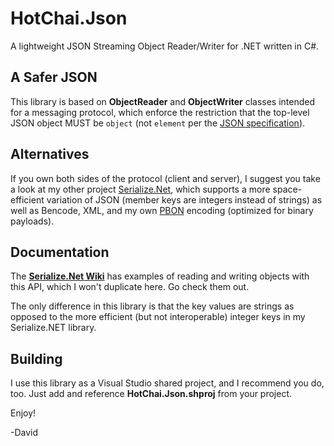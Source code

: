 # HotChai.Json
A lightweight JSON Streaming Object Reader/Writer for .NET written in C#.

## A Safer JSON
This library is based on **ObjectReader** and **ObjectWriter** classes intended for a messaging protocol, which enforce the restriction that the top-level JSON object MUST be `object` (not `element` per the [JSON specification](http://json.org)).

## Alternatives
If you own both sides of the protocol (client and server), I suggest you take a look at my other project [Serialize.Net](https://github.com/hotchaipro/Serialize.Net), which supports a more space-efficient variation of JSON (member keys are integers instead of strings) as well as Bencode, XML, and my own [PBON](http://pbon.info) encoding (optimized for binary payloads).

## Documentation
The **[Serialize.Net Wiki](https://github.com/hotchaipro/serialize.net/wiki)** has examples of reading and writing objects with this API, which I won't duplicate here. Go check them out.

The only difference in this library is that the key values are strings as opposed to the more efficient (but not interoperable) integer keys in my Serialize.NET library.

## Building
I use this library as a Visual Studio shared project, and I recommend you do, too. Just add and reference **HotChai.Json.shproj** from your project.

Enjoy!

-David

